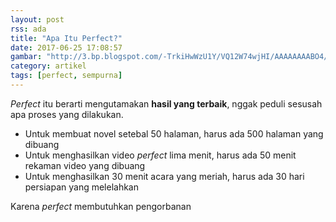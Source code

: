 ```yaml
---
layout: post
rss: ada
title: "Apa Itu Perfect?"
date: 2017-06-25 17:08:57
gambar: "http://3.bp.blogspot.com/-TrkiHwWzU1Y/VQ12W74wjHI/AAAAAAAABO4/5F2nmQsiJBg/s1600/Shigatsu%2Bwa%2BKimi%2Bno%2BUso.jpg"
category: artikel
tags: [perfect, sempurna]
---
```


_Perfect_ itu berarti mengutamakan __hasil yang terbaik__, nggak peduli sesusah apa proses yang dilakukan.

* Untuk membuat novel setebal 50 halaman, harus ada 500 halaman yang dibuang
* Untuk menghasilkan video _perfect_ lima menit, harus ada 50 menit rekaman video yang dibuang
* Untuk menghasilkan 30 menit acara yang meriah, harus ada 30 hari persiapan yang melelahkan

Karena _perfect_ membutuhkan pengorbanan
